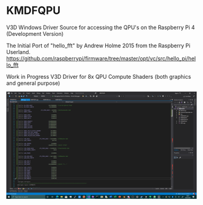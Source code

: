 # KMDFQPU
V3D Windows Driver Source for accessing the QPU's on the Raspberry Pi 4 (Development Version)

The Initial Port of "hello_fft" by Andrew Holme 2015 from the Raspberry Pi Userland. \
https://github.com/raspberrypi/firmware/tree/master/opt/vc/src/hello_pi/hello_fft

Work in Progress V3D Driver for 8x QPU Compute Shaders (both graphics and general purpose)

![qpudebug](https://github.com/TheMindVirus/KMDFQPU/blob/hello_fft/base_remap.png)

